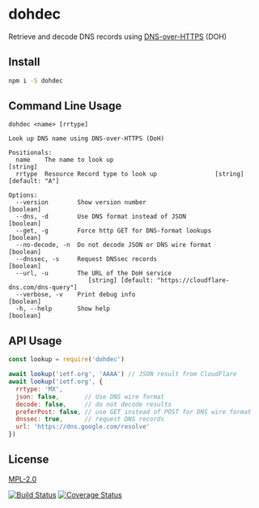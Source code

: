 # dohdec

Retrieve and decode DNS records using [DNS-over-HTTPS](https://tools.ietf.org/html/draft-ietf-doh-dns-over-https) (DOH)


## Install

```bash
npm i -S dohdec
```

## Command Line Usage

```
dohdec <name> [rrtype]

Look up DNS name using DNS-over-HTTPS (DoH)

Positionals:
  name    The name to look up                                           [string]
  rrtype  Resource Record type to look up                [string] [default: "A"]

Options:
  --version        Show version number                                 [boolean]
  --dns, -d        Use DNS format instead of JSON                      [boolean]
  --get, -g        Force http GET for DNS-format lookups               [boolean]
  --no-decode, -n  Do not decode JSON or DNS wire format               [boolean]
  --dnssec, -s     Request DNSsec records                              [boolean]
  --url, -u        The URL of the DoH service
                      [string] [default: "https://cloudflare-dns.com/dns-query"]
  --verbose, -v    Print debug info                                    [boolean]
  -h, --help       Show help                                           [boolean]
```

## API Usage

```js
const lookup = require('dohdec')

await lookup('ietf.org', 'AAAA') // JSON result from CloudFlare
await lookup('ietf.org', {
  rrtype: 'MX',
  json: false,       // Use DNS wire format
  decode: false,     // do not decode results
  preferPost: false, // use GET instead of POST for DNS wire format
  dnssec: true,      // request DNS records
  url: 'https://dns.google.com/resolve'
})

```

## License

[MPL-2.0](https://www.mozilla.org/en-US/MPL/2.0/)

[![Build Status](https://travis-ci.org/hildjj/dohdec.svg?branch=master)](https://travis-ci.org/hildjj/dohdec)
[![Coverage Status](https://coveralls.io/repos/github/hildjj/dohdec/badge.svg?branch=master)](https://coveralls.io/github/hildjj/dohdec?branch=master)
